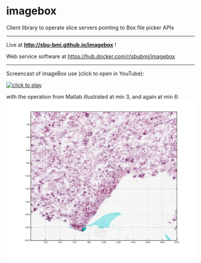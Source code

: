 # imagebox
Client library to operate slice servers pointing to Box file picker APIs
___
Live at **http://sbu-bmi.github.io/imagebox** !

Web service software at https://hub.docker.com/r/sbubmi/imagebox
___


Screencast of imageBox use (click to open in YouTube):

[![click to play](http://img.youtube.com/vi/PHzWfIoS2nA/0.jpg)](http://www.youtube.com/watch?v=mOSVuGWV-F0)

with the operation from Matlab illustrated at min 3, and again at min 6:
[![sliceMatlab.png](https://raw.githubusercontent.com/SBU-BMI/imagebox/gh-pages/sliceMatlab.png)](https://youtu.be/PHzWfIoS2nA?t=180)
